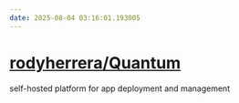 ```yaml
---
date: 2025-08-04 03:16:01.193005
---
```


# [rodyherrera/Quantum](https://github.com/rodyherrera/Quantum)

self-hosted platform for app deployment and management
